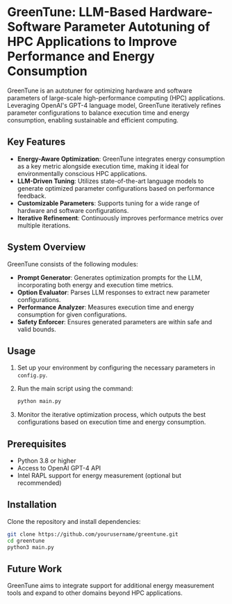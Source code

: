 
# GreenTune: LLM-Based Hardware-Software Parameter Autotuning of HPC Applications to Improve Performance and Energy Consumption

GreenTune is an autotuner for optimizing hardware and software parameters of large-scale high-performance computing (HPC) applications. Leveraging OpenAI's GPT-4 language model, GreenTune iteratively refines parameter configurations to balance execution time and energy consumption, enabling sustainable and efficient computing.

## Key Features

- **Energy-Aware Optimization**: GreenTune integrates energy consumption as a key metric alongside execution time, making it ideal for environmentally conscious HPC applications.
- **LLM-Driven Tuning**: Utilizes state-of-the-art language models to generate optimized parameter configurations based on performance feedback.
- **Customizable Parameters**: Supports tuning for a wide range of hardware and software configurations.
- **Iterative Refinement**: Continuously improves performance metrics over multiple iterations.

## System Overview

GreenTune consists of the following modules:

- **Prompt Generator**: Generates optimization prompts for the LLM, incorporating both energy and execution time metrics.
- **Option Evaluator**: Parses LLM responses to extract new parameter configurations.
- **Performance Analyzer**: Measures execution time and energy consumption for given configurations.
- **Safety Enforcer**: Ensures generated parameters are within safe and valid bounds.

## Usage

1. Set up your environment by configuring the necessary parameters in `config.py`.
2. Run the main script using the command:

   ```bash
   python main.py
   ```

3. Monitor the iterative optimization process, which outputs the best configurations based on execution time and energy consumption.

## Prerequisites

- Python 3.8 or higher
- Access to OpenAI GPT-4 API
- Intel RAPL support for energy measurement (optional but recommended)

## Installation

Clone the repository and install dependencies:

```bash
git clone https://github.com/yourusername/greentune.git
cd greentune
python3 main.py
```

## Future Work

GreenTune aims to integrate support for additional energy measurement tools and expand to other domains beyond HPC applications.
